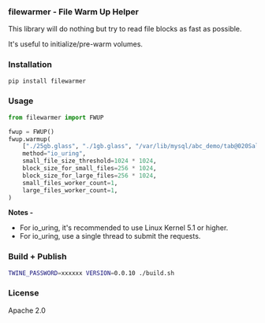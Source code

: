 ### filewarmer - File Warm Up Helper

This library will do nothing but try to read file blocks as fast as possible.

It's useful to initialize/pre-warm volumes.

### Installation

```bash
pip install filewarmer
```

### Usage

```python
from filewarmer import FWUP

fwup = FWUP()
fwup.warmup(
    ["./25gb.glass", "./1gb.glass", "/var/lib/mysql/abc_demo/tab@020Sales@020Invoice.ibd", "/var/lib/mysql/abc_demo/tab@020Sales@020Invoice.ibd"]
    method="io_uring",
    small_file_size_threshold=1024 * 1024,
    block_size_for_small_files=256 * 1024,
    block_size_for_large_files=256 * 1024,
    small_files_worker_count=1,
    large_files_worker_count=1,
)
```

**Notes -**

- For io_uring, it's recommended to use Linux Kernel 5.1 or higher.
- For io_uring, use a single thread to submit the requests.

### Build + Publish

```bash
TWINE_PASSWORD=xxxxxx VERSION=0.0.10 ./build.sh
```

### License

Apache 2.0
